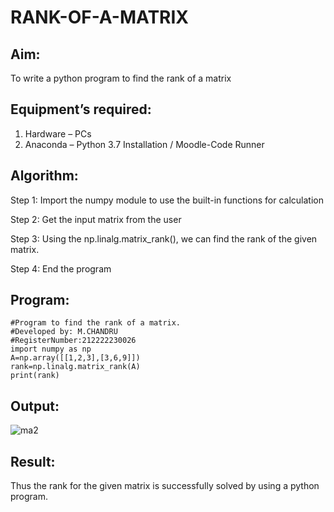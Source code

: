 # RANK-OF-A-MATRIX
## Aim:
To write a python program to find the rank of a matrix
## Equipment’s required:
1. 	Hardware – PCs
2. 	Anaconda – Python 3.7 Installation / Moodle-Code Runner
## Algorithm:
Step 1: Import the numpy module to use the built-in functions for calculation

Step 2: Get the input matrix from the user

Step 3: Using the np.linalg.matrix_rank(), we can find the rank of the given matrix.

Step 4: End the program
## Program:
```
#Program to find the rank of a matrix.
#Developed by: M.CHANDRU
#RegisterNumber:212222230026
import numpy as np
A=np.array([[1,2,3],[3,6,9]])
rank=np.linalg.matrix_rank(A)
print(rank)
```
## Output:
![ma2](https://user-images.githubusercontent.com/119393023/226088612-f1c346ad-2c18-41af-bfed-a1da04b87b51.png)

## Result:
Thus the rank for the given matrix is successfully solved by  using a python program.

